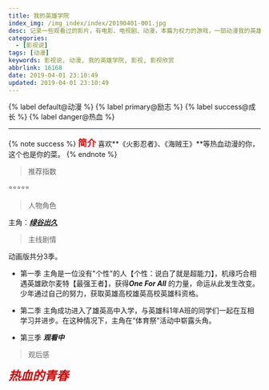 ```yaml
---
title: 我的英雄学院
index_img: /img_index/index/20190401-001.jpg
desc: 记录一些观看过的影片，有电影、电视剧、动漫，本篇为权力的游戏，一部动漫我的英雄学院，好看的动漫
categories:
  - [影视说]
tags: [动漫]
keywords: 影视说, 动漫, 我的英雄学院, 影视, 影视欣赏
abbrlink: 16168
date: 2019-04-01 23:10:49
updated: 2019-04-01 23:10:49
---
```






{% label default@动漫 %} {% label primary@励志 %} {% label success@成长 %} {% label danger@热血 %}

<!-- more -->
<hr />

{% note success %}
<font size="4" color="red">**简介**</font>
喜欢**《火影忍者》、《海贼王》**等热血动漫的你，这个也是你的菜。
{% endnote %}


> 推荐指数

    ⭐️⭐️⭐️⭐️⭐️

> 人物角色

主角：[***绿谷出久***](https://baike.baidu.com/item/%E7%BB%BF%E8%B0%B7%E5%87%BA%E4%B9%85/16302755)

> 主线剧情

动画版共分3季。
- 第一季
主角是一位没有"个性"的人【个性：说白了就是超能力】，机缘巧合相遇英雄欧尔麦特【最强王者】，获得***One For All*** 的力量，命运从此发生改变。少年通过自己的努力，获取英雄高校雄英高校英雄科资格。

- 第二季
主角成功进入了雄英高中入学，与英雄科1年A班的同学们一起在互相学习并进步。在这种情况下，主角在“体育祭”活动中崭露头角。

- 第三季
***观看中***

> 观后感

***<font color="#dd0000" size="5">热血的青春</font>***
